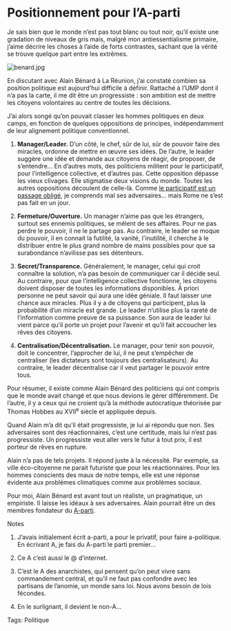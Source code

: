# Positionnement pour l’A-parti

Je sais bien que le monde n’est pas tout blanc ou tout noir, qu’il existe une gradation de niveaux de gris mais, malgré mon antiessentialisme primaire, j’aime décrire les choses à l’aide de forts contrastes, sachant que la vérité se trouve quelque part entre les extrêmes.

![benard.jpg](http://blog.tcrouzet.comhttps://tcrouzet.com/images_tc/2007/12/benard.jpg)

En discutant avec Alain Bénard à La Réunion, j’ai constaté combien sa position politique est aujourd’hui difficile à définir. Rattaché à l’UMP dont il n’a pas la carte, il me dit être un progressiste : son ambition est de mettre les citoyens volontaires au centre de toutes les décisions.

J’ai alors songé qu’on pouvait classer les hommes politiques en deux camps, en fonction de quelques oppositions de principes, indépendamment de leur alignement politique conventionnel.

1. **Manager/Leader.** D’un côté, le chef, sûr de lui, sûr de pouvoir faire des miracles, ordonne de mettre en œuvre ses idées. De l’autre, le leader suggère une idée et demande aux citoyens de réagir, de proposer, de s’entendre… En d’autres mots, des politiciens militent pour le participatif, pour l’intelligence collective, et d’autres pas. Cette opposition dépasse les vieux clivages. Elle stigmatise deux visions du monde. Toutes les autres oppositions découlent de celle-là. Comme [le participatif est un passage obligé](http://blog.tcrouzet.com/2007/11/29/pourquoi-le-participatif-est-vital/), je comprends mal ses adversaires… mais Rome ne s’est pas fait en un jour.

2. **Fermeture/Ouverture.** Un manager n’aime pas que les étrangers, surtout ses ennemis politiques, se mêlent de ses affaires. Pour ne pas perdre le pouvoir, il ne le partage pas. Au contraire, le leader se moque du pouvoir, il en connait la futilité, la vanité, l'inutilité, il cherche à le distribuer entre le plus grand nombre de mains possibles pour que sa surabondance n’avilisse pas ses détenteurs.

3. **Secret/Transparence.** Généralement, le manager, celui qui croit connaître la solution, n’a pas besoin de communiquer car il décide seul. Au contraire, pour que l’intelligence collective fonctionne, les citoyens doivent disposer de toutes les informations disponibles. À priori personne ne peut savoir qui aura une idée géniale. Il faut laisser une chance aux miracles. Plus il y a de citoyens qui participent, plus la probabilité d’un miracle est grande. Le leader n’utilise plus la rareté de l’information comme preuve de sa puissance. Son aura de leader lui vient parce qu’il porte un projet pour l’avenir et qu’il fait accoucher les rêves des citoyens.

4. **Centralisation/Décentralisation.** Le manager, pour tenir son pouvoir, doit le concentrer, l’approcher de lui, il ne peut s’empêcher de centraliser (les dictateurs sont toujours des centralisateurs). Au contraire, le leader décentralise car il veut partager le pouvoir entre tous.

Pour résumer, il existe comme Alain Bénard des politiciens qui ont compris que le monde avait changé et que nous devions le gérer différemment. De l’autre, il y a ceux qui ne croient qu’à la méthode autocratique théorisée par Thomas Hobbes au XVII<sup>e</sup> siècle et appliquée depuis.

Quand Alain m’a dit qu’il était progressiste, je lui ai répondu que non. Ses adversaires sont des réactionnaires, c’est une certitude, mais lui n’est pas progressiste. Un progressiste veut aller vers le futur à tout prix, il est porteur de rêves en rupture.

Alain n’a pas de tels projets. Il répond juste à la nécessité. Par exemple, sa ville éco-citoyenne ne parait futuriste que pour les réactionnaires. Pour les hommes conscients des maux de notre temps, elle est une réponse évidente aux problèmes climatiques comme aux problèmes sociaux.

Pour moi, Alain Bénard est avant tout un réaliste, un pragmatique, un empiriste. Il laisse les idéaux à ses adversaires. Alain pourrait être un des membres fondateur du [A-parti](http://blog.tcrouzet.com/2007/11/16/la-ligne-droite-n%e2%80%99est-pas-le-plus-court-chemin/).

Notes

1. J’avais initialement écrit a-parti, a pour le privatif, pour faire a-politique. En écrivant A, je fais du A-parti le parti premier...

2. Ce A c’est aussi le @ d’internet.

3. C’est le A des anarchistes, qui pensent qu’on peut vivre sans commandement central, et qu’il ne faut pas confondre avec les partisans de l’anomie, un monde sans loi. Nous avons besoin de lois fécondes.

4. En le surlignant, il devient le non-A...

Tags: Politique